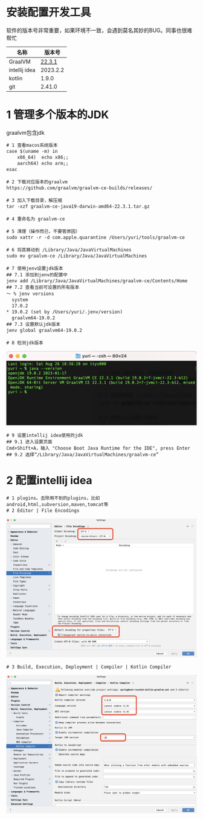 # 安装配置开发工具

软件的版本号非常重要，如果环境不一致，会遇到莫名其妙的BUG。同事也很难帮忙

| 名称            | 版本号                                                                           |
| ------------- | ----------------------------------------------------------------------------- |
| GraalVM       | [22.3.1](https://github.com/graalvm/graalvm-ce-builds/releases/tag/vm-22.3.1) |
| intellij idea | 2023.2.2                                                                      |
| kotlin        | 1.9.0                                                                         |
| git           | 2.41.0                                                                        |

# 1 管理多个版本的JDK

graalvm包含jdk

```
# 1 查看macos系统版本
case $(uname -m) in
    x86_64)  echo x86;;
    aarch64) echo arm;;
esac

# 2 下载对应版本的graalvm
https://github.com/graalvm/graalvm-ce-builds/releases/

# 3 加入下载目录，解压缩
tar -xzf graalvm-ce-java19-darwin-amd64-22.3.1.tar.gz

# 4 重命名为 graalvm-ce

# 5 清理（操作而已，不要管原因）
sudo xattr -r -d com.apple.quarantine /Users/yuri/tools/graalvm-ce

# 6 将其移动到 /Library/Java/JavaVirtualMachines
sudo mv graalvm-ce /Library/Java/JavaVirtualMachines

# 7 使用jenv设置jdk版本
## 7.1 添加到jenv的配置中
jenv add /Library/Java/JavaVirtualMachines/graalvm-ce/Contents/Home
## 7.2 查看当前可设置的所有版本
～ % jenv versions
  system
  17.0.2
* 19.0.2 (set by /Users/yuri/.jenv/version)
  graalvm64-19.0.2
## 7.3 设置默认jdk版本
jenv global graalvm64-19.0.2

# 8 检测jdk版本
```

![](assets/2023-09-27-13-08-34-image.png)

```
# 9 设置intellij idea使用的jdk
## 9.1 进入设置页面
Cmd+Shift+A，输入 "Choose Boot Java Runtime for the IDE", press Enter
## 9.2 选择“/Library/Java/JavaVirtualMachines/graalvm-ce”
```

# 2 配置intellij idea

```
# 1 plugins。去除用不到的plugins，比如android,html,subversion,maven,tomcat等
# 2 Editor | File Encodings
```

![](assets/2023-09-27-23-18-39-image.png)

```
# 3 Build, Execution, Deployment | Compiler | Kotlin Compiler
```

![](assets/2023-09-27-23-23-26-image.png)
